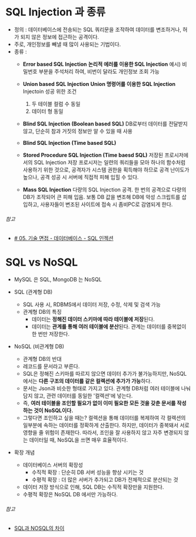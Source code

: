 

# SQL Injection 과 종류

* 정의 : 데이터베이스에 전송되는 SQL 쿼리문을 조작하여 데이터를 변조하거나, 허가 되지 않은 정보에 접근하는 공격이다. 
* 주로, 개인정보를 빼낼 때 많이 사용되는 기법이다.
* 종류 :
	* **Error based SQL Injection** 
		**논리적 에러를 이용한 SQL Injection**
		예시) 비밀번호 부분을 주석처리 하여, 비번이 달라도 개인정보 조회 가능
	* **Union based SQL Injection** 
		**Union 명령어를 이용한 SQL Injection** 
		Injectoin 성공 위한 조건 
		1) 두 테이블 컬럼 수 동일
		2) 데이터 형 동일
	* **Blind SQL Injection (Boolean based SQL)**
		DB로부터 데이터를 전달받지 않고, 단순히 참과 거짓의 정보만 알 수 있을 때 사용 
	* **Blind SQL Injection (Time based SQL)**
		
	* **Stored Procedure SQL Injection (Time baesd SQL)** 
		저장된 프로시저에서의 SQL Injection 
		저장 프로시저는 일련의 쿼리들을 모아 하나의 함수처럼 사용하기 위한 것으로, 공격자가 시스템 권한을 획득해야 하므로 공격 난이도가 높으나, 공격 성공 시 서버에 직접적 피해 입힐 수 있다.
	* **Mass SQL Injection**
		다량의 SQL Injection 공격. 한 번의 공격으로 다량의 DB가 조작되어 큰 피해 입음. 보통 DB 값을 변조해 DB에 악성 스크립트를 삽입하고, 사용자들이 변조된 사이트에 접속 시 좀비PC로 감염되게 한다.

###### 참고
* [# 05. 기술 면접 - 데이터베이스 - SQL 인젝션](https://theheydaze.tistory.com/585)

# SQL vs NoSQL

* MySQL 은 SQL, MongoDB 는 NoSQL
* SQL (관계형 DB)
	* SQL 사용 시, RDBMS에서 데이터 저장, 수정, 삭제 및 검색 가능
	* 관계형 DB의 특징
		* 데이터는 **정해진 데이터 스키마에 따라 테이블에 저장**된다.
		* 데이터는 **관계를 통해 여러 테이블에 분산**된다. 관계는 데이터를 중복없이 한 번만 저장한다. 
* NoSQL (비관계형 DB)
	* 관계형 DB의 반대
	* 레코드를 문서라고 부른다.
	* SQL은 정해진 스키마를 따르지 않으면 데이터 추가가 불가능하지만, NoSQL에서는 **다른 구조의 데이터를 같은 컬렉션에 추가가 가능**하다.
	* 문서는 Json과 비슷한 형태로 가지고 있다. 관계형 DB처럼 여러 테이블에 나눠 담지 않고, 관련 데이터를 동일한 '컬렉션'에 넣는다.
	* 즉, **여러 테이블을 조인할 필요가 없이 이미 필요한 모든 것을 갖춘 문서를 작성하는 것이 NoSQL이다.**
	* 그렇다면 조인하고 싶을 때는?
		컬렉션을 통해 데이터를 복제하여 각 컬렉션의 일부분에 속하는 데이터를 정확하게 산출한다. 
		하지만, 데이터가 중복돼서 서로 영향을 줄 위험이 존재한다. 따라서, 조인을 잘 사용하지 않고 자주 변경되지 않는 데이터일 때, NoSQL을 쓰면 매우 효율적이다.

* 확장 개념
	* 데이터베이스 서버의 확장성
		* 수직적 확장 : 단순히 DB 서버 성능을 향상 시키는 것
		* 수평적 확장 : 더 많은 서버가 추가되고 DB가 전체적으로 분산되는 것 
	* 데이터 저장 방식으로 인해, SQL DB는 수직적 확장만을 지원한다.
	* 수평적 확장은 NoSQL DB 에서만 가능하다.

###### 참고
* [SQL과 NOSQL의 차이](https://gyoogle.dev/blog/computer-science/data-base/SQL%20&%20NOSQL.html)

